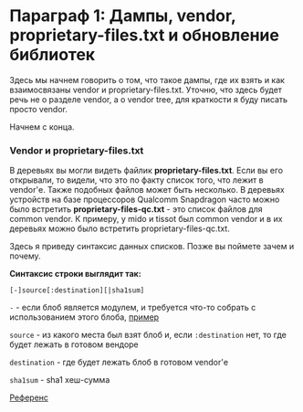 # Параграф 1: Дампы, vendor, proprietary-files.txt и обновление библиотек

Здесь мы начнем говорить о том, что такое дампы, где их взять и как взаимосвязаны vendor и proprietary-files.txt. Уточню, что здесь будет речь не о разделе vendor, а о vendor tree, для краткости я буду писать просто vendor.

Начнем с конца.

### Vendor и proprietary-files.txt

В деревьях вы могли видеть файлик **proprietary-files.txt**. Если вы его открывали, то видели, что это по факту список того, что лежит в vendor'е. Также подобных файлов может быть несколько. В деревьях устройств на базе процессоров Qualcomm Snapdragon часто можно было встретить **proprietary-files-qc.txt** - это список файлов для common vendor. К примеру, у mido и tissot был common vendor и в их деревьях можно было встретить proprietary-files-qc.txt.

Здесь я приведу синтаксис данных списков. Позже вы поймете зачем и почему.

**Синтаксис строки выглядит так:**

```
[-]source[:destination][|sha1sum]
```

`-`  - если блоб является модулем, и требуется что-то собрать с использованием этого блоба, [пример](https://github.com/LineageOS/android_device_leeco_s2/blob/1c12856e5c8d70e756aa48f91d1ad9066ddd9fd0/audio_amplifier/Android.mk#L26)

`source` - из какого места был взят блоб и, если `:destination` нет, то где будет лежать в готовом вендоре

`destination` - где будет лежать блоб в готовом vendor'е

`sha1sum` - sha1 хеш-сумма

[Референс](https://wiki.lineageos.org/proprietary_blobs)

